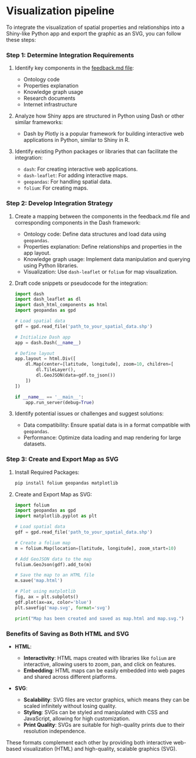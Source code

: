 # Visualization pipeline 

To integrate the visualization of spatial properties and relationships into a Shiny-like Python app and export the graphic as an SVG, you can follow these steps:

### Step 1: Determine Integration Requirements
1. Identify key components in the [feedback.md file](https://github.com/jasonkronemeyer/jasonkronemeyer.github.io/blob/main/dev/feedback.md):
   - Ontology code
   - Properties explanation
   - Knowledge graph usage
   - Research documents
   - Internet infrastructure

2. Analyze how Shiny apps are structured in Python using Dash or other similar frameworks:
   - Dash by Plotly is a popular framework for building interactive web applications in Python, similar to Shiny in R.

3. Identify existing Python packages or libraries that can facilitate the integration:
   - `dash`: For creating interactive web applications.
   - `dash-leaflet`: For adding interactive maps.
   - `geopandas`: For handling spatial data.
   - `folium`: For creating maps.

### Step 2: Develop Integration Strategy
1. Create a mapping between the components in the feedback.md file and corresponding components in the Dash framework:
   - Ontology code: Define data structures and load data using `geopandas`.
   - Properties explanation: Define relationships and properties in the app layout.
   - Knowledge graph usage: Implement data manipulation and querying using Python libraries.
   - Visualization: Use `dash-leaflet` or `folium` for map visualization.

2. Draft code snippets or pseudocode for the integration:
   ```python
   import dash
   import dash_leaflet as dl
   import dash_html_components as html
   import geopandas as gpd

   # Load spatial data
   gdf = gpd.read_file('path_to_your_spatial_data.shp')

   # Initialize Dash app
   app = dash.Dash(__name__)

   # Define layout
   app.layout = html.Div([
       dl.Map(center=[latitude, longitude], zoom=10, children=[
           dl.TileLayer(),
           dl.GeoJSON(data=gdf.to_json())
       ])
   ])

   if __name__ == '__main__':
       app.run_server(debug=True)
   ```

3. Identify potential issues or challenges and suggest solutions:
   - Data compatibility: Ensure spatial data is in a format compatible with `geopandas`.
   - Performance: Optimize data loading and map rendering for large datasets.

### Step 3: Create and Export Map as SVG
1. Install Required Packages:
   ```bash
   pip install folium geopandas matplotlib
   ```

2. Create and Export Map as SVG:
   ```python
   import folium
   import geopandas as gpd
   import matplotlib.pyplot as plt

   # Load spatial data
   gdf = gpd.read_file('path_to_your_spatial_data.shp')

   # Create a folium map
   m = folium.Map(location=[latitude, longitude], zoom_start=10)

   # Add GeoJSON data to the map
   folium.GeoJson(gdf).add_to(m)

   # Save the map to an HTML file
   m.save('map.html')

   # Plot using matplotlib
   fig, ax = plt.subplots()
   gdf.plot(ax=ax, color='blue')
   plt.savefig('map.svg', format='svg')

   print("Map has been created and saved as map.html and map.svg.")
   ```

### Benefits of Saving as Both HTML and SVG
- **HTML**:
  - **Interactivity**: HTML maps created with libraries like `folium` are interactive, allowing users to zoom, pan, and click on features.
  - **Embedding**: HTML maps can be easily embedded into web pages and shared across different platforms.

- **SVG**:
  - **Scalability**: SVG files are vector graphics, which means they can be scaled infinitely without losing quality.
  - **Styling**: SVGs can be styled and manipulated with CSS and JavaScript, allowing for high customization.
  - **Print Quality**: SVGs are suitable for high-quality prints due to their resolution independence.

These formats complement each other by providing both interactive web-based visualization (HTML) and high-quality, scalable graphics (SVG).